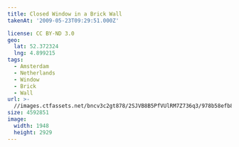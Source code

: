 ```yaml
---
title: Closed Window in a Brick Wall
takenAt: '2009-05-23T09:29:51.000Z'

license: CC BY-ND 3.0
geo:
  lat: 52.372324
  lng: 4.899215
tags:
  - Amsterdam
  - Netherlands
  - Window
  - Brick
  - Wall
url: >-
  //images.ctfassets.net/bncv3c2gt878/2SJVB8B5PfVUlRM7Z736q3/978b58efb8a5a6e4125337f9aa04e68e/closed-window-in-a-brick-wall_4419930498_o
size: 4592851
image:
  width: 1948
  height: 2929
---
```

